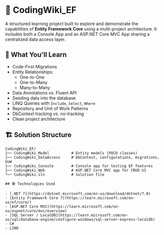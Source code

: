 # 📘 CodingWiki_EF

A structured learning project built to explore and demonstrate the capabilities of **Entity Framework Core** using a multi-project architecture. It includes both a Console App and an ASP.NET Core MVC App sharing a centralized data access layer.

## 🧠 What You'll Learn

- Code-First Migrations
- Entity Relationships:
  - One-to-One
  - One-to-Many
  - Many-to-Many
- Data Annotations vs. Fluent API
- Seeding data into the database
- LINQ Queries with `Include`, `Select`, `Where`
- Repository and Unit of Work Patterns
- DbContext tracking vs. no-tracking
- Clean project architecture

## 🏗️ Solution Structure

```plaintext
CodingWiki_EF/
├── CodingWiki_Model          # Entity models (POCO classes)
├── CodingWiki_DataAccess     # DbContext, configurations, migrations, UoW
├── CodingWiki_Console        # Console app for testing EF features
├── CodingWiki_Web            # ASP.NET Core MVC app for CRUD UI
└── CodingWiki.sln            # Solution file

## 🛠 Technologies Used

- [.NET 7](https://dotnet.microsoft.com/en-us/download/dotnet/7.0)
- [Entity Framework Core 7](https://learn.microsoft.com/en-us/ef/core/)
- [ASP.NET Core MVC](https://learn.microsoft.com/en-us/aspnet/core/mvc/overview)
- [SQL Server / LocalDB](https://learn.microsoft.com/en-us/sql/database-engine/configure-windows/sql-server-express-localdb)
- C#
- LINQ

